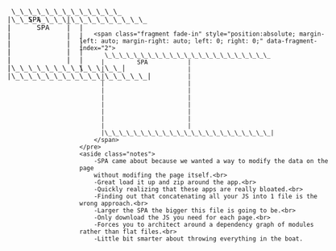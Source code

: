 <section>
    <pre class="stretch highlight cpp">
        <span class="fragment fade-in" style="position:absolute; margin-left: auto; margin-right: auto; left: 0; right: 0;" data-fragment-index="0">
           \_\_\_\_\_\_\_\_\_\_\_\_\_
          |    SPA      |
          |             |
          |             |
          |             |
          |             |
          |             |
          |\_\_\_\_\_\_\_\_\_\_\_\_\_|
        </span>
        <span class="fragment fade-in" style="position:absolute; margin-left: auto; margin-right: auto; left: 0; right: 0;" data-fragment-index="1">
           \_\_\_\_\_\_\_\_\_\_\_\_\_\_\_\_
          |      SPA       |
          |                |
          |                |
          |                |
          |                |
          |                |
          |\_\_\_\_\_\_\_\_\_\_\_\_\_\_\_\_|
        </span>

        <span class="fragment fade-in" style="position:absolute; margin-left: auto; margin-right: auto; left: 0; right: 0;" data-fragment-index="2">
           \_\_\_\_\_\_\_\_\_\_\_\_\_\_\_\_\_\_\_\_\_\_\_
          |         SPA           |
          |                       |
          |                       |
          |                       |
          |                       |
          |                       |
          |                       |
          |                       |
          |                       |
          |                       |
          |\_\_\_\_\_\_\_\_\_\_\_\_\_\_\_\_\_\_\_\_\_\_\_|
        </span>
    </pre>
    <aside class="notes">
        -SPA came about because we wanted a way to modify the data on the page
        without modifing the page itself.<br>
        -Great load it up and zip around the app.<br>
        -Quickly realizing that these apps are really bloated.<br>
        -Finding out that concatenating all your JS into 1 file is the wrong approach.<br>
        -Larger the SPA the bigger this file is going to be.<br>
        -Only download the JS you need for each page.<br>
        -Forces you to architect around a dependency graph of modules rather than flat files.<br>
        -Little bit smarter about throwing everything in the boat.
   </aside>
</section>


